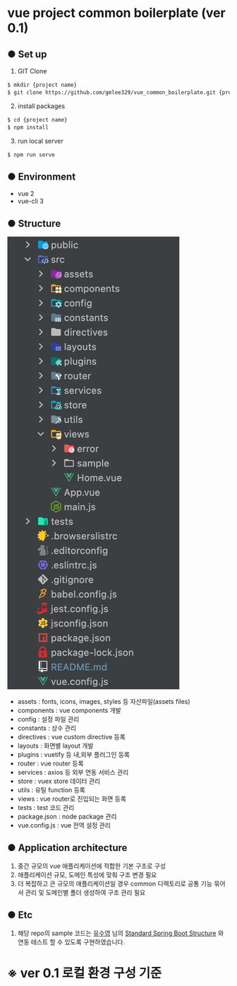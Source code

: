 # vue project common boilerplate (ver 0.1)

## ● Set up
1. GIT Clone
```bash 
$ mkdir {project name}
$ git clone https://github.com/gmlee329/vue_common_boilerplate.git {project name}
```
2. install packages
```bash 
$ cd {project name}
$ npm install
```
3. run local server
```bash 
$ npm run serve
```

## ● Environment
- vue 2
- vue-cli 3

## ● Structure
![image](./src/assets/images/structure.png)

- assets : fonts, icons, images, styles 등 자산파일(assets files)
- components : vue components 개발
- config : 설정 파일 관리
- constants : 상수 관리
- directives : vue custom directive 등록
- layouts : 화면별 layout 개발
- plugins : vuetify 등 내,외부 플러그인 등록
- router : vue router 등록
- services : axios 등 외부 연동 서비스 관리
- store : vuex store 데이터 관리
- utils : 유틸 function 등록
- views : vue router로 진입되는 화면 등록
- tests : test 코드 관리
- package.json : node package 관리
- vue.config.js : vue 전역 설정 관리


## ● Application architecture
1. 중간 규모의 vue 애플리케이션에 적합한 기본 구조로 구성
2. 애플리케이션 규모, 도메인 특성에 맞춰 구조 변경 필요
3. 더 복잡하고 큰 규모의 애플리케이션일 경우 common 디렉토리로 공통 기능 묶어서 관리 및 도메인별 폴더 생성하여 구조 관리 필요

## ● Etc
1. 해당 repo의 sample 코드는 [유수영](https://github.com/SuyeongYoo) 님의 [Standard Spring Boot Structure](https://github.com/SuyeongYoo/fw.boot) 와 연동 테스트 할 수 있도록 구현하였습니다.

# ※ ver 0.1 로컬 환경 구성 기준 
